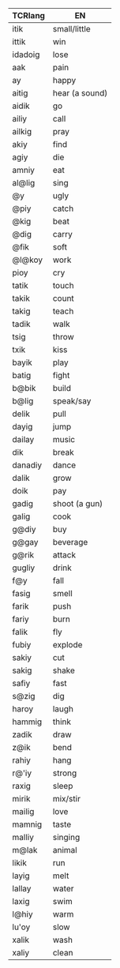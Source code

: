 
| TCRlang | EN             |
|---------|----------------|
| itik    | small/little   |
| ittik   | win            |
| idadoig | lose           |
| aak     | pain           |
| ay      | happy          |
| aitig   | hear (a sound) |
| aidik   | go             |
| ailiy   | call           |
| ailkig  | pray           |
| akiy    | find           |
| agiy    | die            |
| amniy   | eat            |
| al@lig  | sing           |
| @y      | ugly           |
| @piy    | catch          |
| @kig    | beat           |
| @dig    | carry          |
| @fik    | soft           |
| @l@koy  | work           |
| pioy    | cry            |
| tatik   | touch          |
| takik   | count          |
| takig   | teach          |
| tadik   | walk           |
| tsig    | throw          |
| txik    | kiss           |
| bayik   | play           |
| batig   | fight          |
| b@bik   | build          |
| b@lig   | speak/say      |
| delik   | pull           |
| dayig   | jump           |
| dailay  | music          |
| dik     | break          |
| danadiy | dance          |
| dalik   | grow           |
| doik    | pay            |
| gadig   | shoot (a gun)  |
| galig   | cook           |
| g@diy   | buy            |
| g@gay   | beverage       |
| g@rik   | attack         |
| gugliy  | drink          |
| f@y     | fall           |
| fasig   | smell          |
| farik   | push           |
| fariy   | burn           |
| falik   | fly            |
| fubiy   | explode        |
| sakiy   | cut            |
| sakig   | shake          |
| safiy   | fast           |
| s@zig   | dig            |
| haroy   | laugh          |
| hammig  | think          |
| zadik   | draw           |
| z@ik    | bend           |
| rahiy   | hang           |
| r@'iy   | strong         |
| raxig   | sleep          |
| mirik   | mix/stir       |
| mailig  | love           |
| mamnig  | taste          |
| malliy  | singing        |
| m@lak   | animal         |
| likik   | run            |
| layig   | melt           |
| lallay  | water          |
| laxig   | swim           |
| l@hiy   | warm           |
| lu'oy   | slow           |
| xalik   | wash           |
| xaliy   | clean          |

